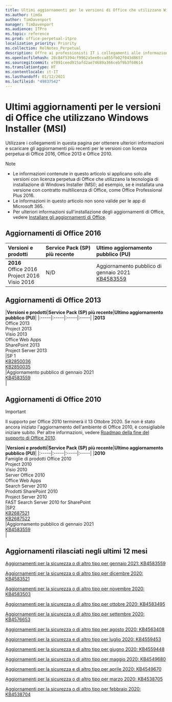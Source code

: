 ```yaml
---
title: Ultimi aggiornamenti per le versioni di Office che utilizzano Windows Installer (MSI)
ms.author: timda
author: TimDavenport
manager: TimDavenport
ms.audience: ITPro
ms.topic: reference
ms.prod: office-perpetual-itpro
localization_priority: Priority
ms.collection: RelNotes_Perpetual
description: Offre ai professionisti IT i collegamenti alle informazioni sugli aggiornamenti più recenti delle versioni con licenza perpetua di Office 2016, Office 2013 e Office 2010
ms.openlocfilehash: 28c84f5394cf9962a5ee0cca855fb02f043d8657
ms.sourcegitcommit: e7891ceed915afd2ae74689a366cebf9b3f60614
ms.translationtype: HT
ms.contentlocale: it-IT
ms.lasthandoff: 01/12/2021
ms.locfileid: "49837542"
---
```

# <a name="latest-updates-for-versions-of-office-that-use-windows-installer-msi"></a>Ultimi aggiornamenti per le versioni di Office che utilizzano Windows Installer (MSI)

Utilizzare i collegamenti in questa pagina per ottenere ulteriori informazioni e scaricare gli aggiornamenti più recenti per le versioni con licenza perpetua di Office 2016, Office 2013 e Office 2010.
  
 
> [!NOTE]
> - Le informazioni contenute in questo articolo si applicano solo alle versioni con licenza perpetua di Office che utilizzano la tecnologia di installazione di Windows Installer (MSI); ad esempio, se è installata una versione con contratto multilicenza di Office, come Office Professional Plus 2016.
> - Le informazioni in questo articolo non sono valide per le app di Microsoft 365.
> - Per ulteriori informazioni sull'installazione degli aggiornamenti di Office, vedere [Installare gli aggiornamenti di Office](https://support.office.com/article/2ab296f3-7f03-43a2-8e50-46de917611c5). 


## <a name="office-2016-updates"></a>Aggiornamenti di Office 2016

|**Versioni e prodotti**|**Service Pack (SP) più recente**|**Ultimo aggiornamento pubblico (PU)**|
|:-----|:-----|:-----|
|**2016** <br/> Office 2016  <br/> Project 2016  <br/> Visio 2016  <br/> |N/D  <br/> |Aggiornamento pubblico di gennaio 2021  <br/> [KB4583559](https://support.microsoft.com/help/4583559) <br/> |
   
## <a name="office-2013-updates"></a>Aggiornamenti di Office 2013

|**Versioni e prodotti**|**Service Pack (SP) più recente**|**Ultimo aggiornamento pubblico (PU)**|
|:-----|:-----|:-----|:-----|
|**2013** <br/> Office 2013  <br/> Project 2013  <br/> Visio 2013  <br/> Office Web Apps  <br/> SharePoint 2013  <br/> Project Server 2013  <br/> |SP 1 <br/> [KB2850036](https://support.microsoft.com/kb/2850036) <br/>[KB2850035](https://support.microsoft.com/kb/2850035) <br/> |Aggiornamento pubblico di gennaio 2021  <br/> [KB4583559](https://support.microsoft.com/help/4583559) <br/> |
   
## <a name="office-2010-updates"></a>Aggiornamenti di Office 2010
> [!IMPORTANT]
> Il supporto per Office 2010 terminerà il 13 Ottobre 2020. Se non è stato ancora iniziato l'aggiornamento dell'ambiente di Office 2010, è consigliabile iniziare subito. Per altre informazioni, vedere [Roadmap della fine del supporto di Office 2010](https://docs.microsoft.com/DeployOffice/office-2010-end-support-roadmap). 

|**Versioni e prodotti**|**Service Pack (SP) più recente**|**Ultimo aggiornamento pubblico (PU)**|
|:-----|:-----|:-----|:-----|
|**2010** <br/> Famiglie di prodotti Office 2010  <br/> Project 2010  <br/> Visio 2010  <br/> Server Office 2010  <br/> Office Web Apps  <br/> Search Server 2010  <br/> Prodotti SharePoint 2010  <br/> Project Server 2010  <br/> FAST Search Server 2010 for SharePoint  <br/> |SP2 <br/>[KB2687521](https://support.microsoft.com/kb/2687521) <br/> [KB2687522](https://support.microsoft.com/kb/2687522) <br/> |Aggiornamento pubblico di gennaio 2021  <br/> [KB4583559](https://support.microsoft.com/help/4583559) <br/> |
   

   
## <a name="updates-released-in-past-12-months"></a>Aggiornamenti rilasciati negli ultimi 12 mesi

[Aggiornamenti per la sicurezza o di altro tipo per gennaio 2021: KB4583559](https://support.microsoft.com/help/4583559)

[Aggiornamenti per la sicurezza o di altro tipo per dicembre 2020: KB4583521](https://support.microsoft.com/help/4583521)

[Aggiornamenti per la sicurezza o di altro tipo per novembre 2020: KB4583503](https://support.microsoft.com/help/4583503)

[Aggiornamenti per la sicurezza o di altro tipo per ottobre 2020: KB4583495](https://support.microsoft.com/help/4583495)

[Aggiornamenti per la sicurezza o di altro tipo per settembre 2020: KB4576653](https://support.microsoft.com/help/4576653)

[Aggiornamenti per la sicurezza o di altro tipo per agosto 2020: KB4563408](https://support.microsoft.com/help/4563408)

[Aggiornamenti per la sicurezza e di altro tipo per luglio 2020: KB4559453](https://support.microsoft.com/help/4559453)

[Aggiornamenti per la sicurezza e di altro tipo per giugno 2020: KB4559448](https://support.microsoft.com/help/4559448)

[Aggiornamenti per la sicurezza o di altro tipo per maggio 2020: KB4549680](https://support.microsoft.com/help/4549680)

[Aggiornamenti per la sicurezza e di altro tipo per aprile 2020: KB4549670](https://support.microsoft.com/help/4549670)

[Aggiornamenti per la sicurezza o di altro tipo per marzo 2020: KB4538705](https://support.microsoft.com/help/4538705)

[Aggiornamenti per la sicurezza o di altro tipo per febbraio 2020: KB4538704](https://support.microsoft.com/help/4538704)




 




</br>